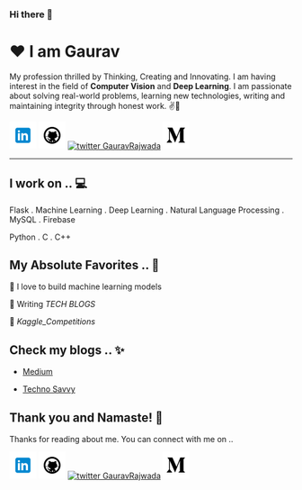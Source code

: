 ### Hi there 👋

<!--
**GauravRajwada/GauravRajwada** is a ✨ _special_ ✨ repository because its `README.md` (this file) appears on your GitHub profile.


Here are some ideas to get you started:

- 🔭 I’m currently working on ...
- 🌱 I’m currently learning ...
- 👯 I’m looking to collaborate on ...
- 🤔 I’m looking for help with ...
- 💬 Ask me about ...
- 📫 How to reach me: ...
- 😄 Pronouns: ...
- ⚡ Fun fact: ...
-->
[1.1]: https://github.com/GauravRajwada/GauravRajwada/blob/master/assets/icons/icons8-linkedin-48.png (linkedin icon with padding)
[2.1]: https://github.com/GauravRajwada/GauravRajwada/blob/master/assets/icons/icons8-github-48.png (github icon with padding)
[3.1]: https://github.com/GauravRajwada/GauravRajwada/blob/master/assets/icons/favicon.ico (protfolio icon with padding)
[4.1]: https://github.com/GauravRajwada/GauravRajwada/blob/master/assets/icons/icons8-medium-new-48.png (medium icon with padding)

<!-- links to my social media accounts -->

[1]: https://www.linkedin.com/in/gaurav-singh-b90369191/
[2]: https://github.com/GauravRajwada
[3]: https://gauravrajwada.github.io/Protfolio/
[4]: https://medium.com/@sintg1999

# ❤ I am Gaurav


My profession thrilled by Thinking, Creating and Innovating. I am having interest in the field of **Computer Vision** and **Deep Learning**. I am passionate about solving real-world problems, learning new technologies, writing and maintaining integrity through honest work.
 ✌💖

<!-- section - intro -->

<!-- section - social media icons -->

[![linkedin GauravRajwada][1.1]][1]
[![github GauravRajwada][2.1]][2]
[![twitter GauravRajwada][3.1]][3]
[![medium GauravRajwada][4.1]][4]

<!-- section - social media icons -->

 ---

<!-- section - skills -->

## I work on .. 💻

Flask . Machine Learning . Deep Learning . Natural Language Processing .
MySQL . Firebase

Python .  C . C++

<!-- section - skills -->

## My Absolute Favorites .. 💖

🦄 I love to build machine learning models

📰 Writing _TECH BLOGS_

🍕 _Kaggle_Competitions_

<!-- section - interests -->

<!-- section - blogs -->

## Check my blogs .. ✨

- [Medium](https://medium.com/@sintg1999)

- [Techno Savvy](https://technosavvy2020.blogspot.com/)

<!-- section - blogs -->

## Thank you and Namaste! 🙏

Thanks for reading about me. You can connect with me on ..

<!-- section - social media icons -->

[![linkedin GauravRajwada][1.1]][1]
[![github GauravRajwada][2.1]][2]
[![twitter GauravRajwada][3.1]][3]
[![medium GauravRajwada][4.1]][4]

